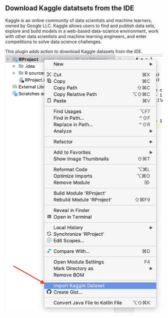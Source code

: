 ## Download Kaggle datatsets from the IDE
Kaggle is an online community of data scientists and machine learners, owned by Google LLC. Kaggle allows users to find and publish data sets,
explore and build models in a web-based data-science environment, work with other data scientists and machine learning engineers,
and enter competitions to solve data science challenges.

This plugin adds action to download Kaggle datasets from the IDE.
![](images/action.png)